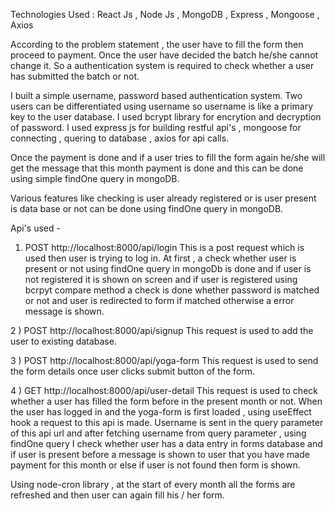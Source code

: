 Technologies Used : React Js , Node Js , MongoDB , Express , Mongoose , Axios

According to the problem statement , the user have to fill the form then proceed to payment. Once the user have decided the batch he/she cannot change it. So a authentication system is 
required to check whether a user has submitted the batch or not. 

I built a simple username, password based authentication system. Two users can be differentiated using username so username is like a primary key to the user database. 
I used bcrypt library for encrytion and decryption of password. I used express js for building restful api's , mongoose for connecting , quering to database , axios for api calls.

Once the payment is done and if a user tries to fill the form again he/she will get the message that this month payment is done and this can be done using simple findOne query in mongoDB.

Various features like checking is user already registered or is user present is data base or not can be done using findOne query in mongoDB.

Api's used - 
1) POST http://localhost:8000/api/login
   This is a post request which is used then user is trying to log in. At first , a check whether user is present or not using findOne query in mongoDb is done and if user is not registered
   it is shown on screen and if user is registered using bcrpyt compare method a check is done whether password is matched or not and user is redirected to form if matched otherwise a 
   error message is shown.

2 ) POST http://localhost:8000/api/signup
    This request is used to add the user to existing database.

3 ) POST  http://localhost:8000/api/yoga-form
    This request is used to send the form details once user clicks submit button of the form.

4 ) GET http://localhost:8000/api/user-detail
    This request is used to check whether a user has filled the form before in the present month or not. When the user has logged in and the yoga-form is first loaded , using useEffect hook
    a request to this api is made. Username is sent in the query parameter of this api url and after fetching username from query parameter , using findOne query I check whether user has a
    data entry in forms database and if user is present before a message is shown to user that you have made payment for this month or else if user is not found then form is shown.

Using node-cron library , at the start of every month all the forms are refreshed and then user can again fill his / her form.
